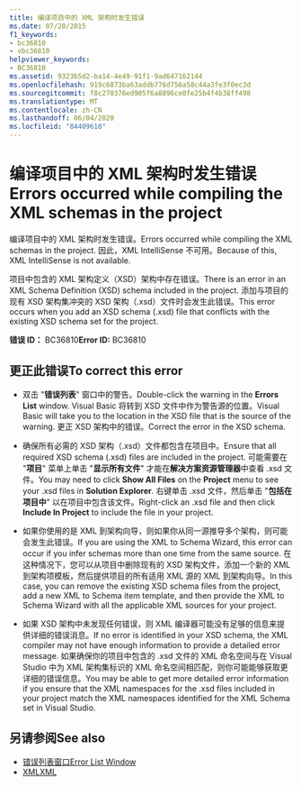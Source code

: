 ```yaml
---
title: 编译项目中的 XML 架构时发生错误
ms.date: 07/20/2015
f1_keywords:
- bc36810
- vbc36810
helpviewer_keywords:
- BC36810
ms.assetid: 9323b5d2-ba14-4e49-91f1-9ad647162144
ms.openlocfilehash: 919c6873ba63addb776d756a58c44a3fe3f0ec3d
ms.sourcegitcommit: f8c270376ed905f6a8896ce0fe25b4f4b38ff498
ms.translationtype: MT
ms.contentlocale: zh-CN
ms.lasthandoff: 06/04/2020
ms.locfileid: "84409618"
---
```

# <a name="errors-occurred-while-compiling-the-xml-schemas-in-the-project"></a><span data-ttu-id="e15b4-102">编译项目中的 XML 架构时发生错误</span><span class="sxs-lookup"><span data-stu-id="e15b4-102">Errors occurred while compiling the XML schemas in the project</span></span>
<span data-ttu-id="e15b4-103">编译项目中的 XML 架构时发生错误。</span><span class="sxs-lookup"><span data-stu-id="e15b4-103">Errors occurred while compiling the XML schemas in the project.</span></span> <span data-ttu-id="e15b4-104">因此，XML IntelliSense 不可用。</span><span class="sxs-lookup"><span data-stu-id="e15b4-104">Because of this, XML IntelliSense is not available.</span></span>  
  
 <span data-ttu-id="e15b4-105">项目中包含的 XML 架构定义（XSD）架构中存在错误。</span><span class="sxs-lookup"><span data-stu-id="e15b4-105">There is an error in an XML Schema Definition (XSD) schema included in the project.</span></span> <span data-ttu-id="e15b4-106">添加与项目的现有 XSD 架构集冲突的 XSD 架构（.xsd）文件时会发生此错误。</span><span class="sxs-lookup"><span data-stu-id="e15b4-106">This error occurs when you add an XSD schema (.xsd) file that conflicts with the existing XSD schema set for the project.</span></span>  
  
 <span data-ttu-id="e15b4-107">**错误 ID：** BC36810</span><span class="sxs-lookup"><span data-stu-id="e15b4-107">**Error ID:** BC36810</span></span>  
  
## <a name="to-correct-this-error"></a><span data-ttu-id="e15b4-108">更正此错误</span><span class="sxs-lookup"><span data-stu-id="e15b4-108">To correct this error</span></span>  
  
- <span data-ttu-id="e15b4-109">双击 "**错误列表**" 窗口中的警告。</span><span class="sxs-lookup"><span data-stu-id="e15b4-109">Double-click the warning in the **Errors List** window.</span></span> <span data-ttu-id="e15b4-110">Visual Basic 将转到 XSD 文件中作为警告源的位置。</span><span class="sxs-lookup"><span data-stu-id="e15b4-110">Visual Basic will take you to the location in the XSD file that is the source of the warning.</span></span> <span data-ttu-id="e15b4-111">更正 XSD 架构中的错误。</span><span class="sxs-lookup"><span data-stu-id="e15b4-111">Correct the error in the XSD schema.</span></span>  
  
- <span data-ttu-id="e15b4-112">确保所有必需的 XSD 架构（.xsd）文件都包含在项目中。</span><span class="sxs-lookup"><span data-stu-id="e15b4-112">Ensure that all required XSD schema (.xsd) files are included in the project.</span></span> <span data-ttu-id="e15b4-113">可能需要在 "**项目**" 菜单上单击 "**显示所有文件**" 才能在**解决方案资源管理器**中查看 .xsd 文件。</span><span class="sxs-lookup"><span data-stu-id="e15b4-113">You may need to click **Show All Files** on the **Project** menu to see your .xsd files in **Solution Explorer**.</span></span> <span data-ttu-id="e15b4-114">右键单击 .xsd 文件，然后单击 "**包括在项目中**" 以在项目中包含该文件。</span><span class="sxs-lookup"><span data-stu-id="e15b4-114">Right-click an .xsd file and then click **Include In Project** to include the file in your project.</span></span>  
  
- <span data-ttu-id="e15b4-115">如果你使用的是 XML 到架构向导，则如果你从同一源推导多个架构，则可能会发生此错误。</span><span class="sxs-lookup"><span data-stu-id="e15b4-115">If you are using the XML to Schema Wizard, this error can occur if you infer schemas more than one time from the same source.</span></span> <span data-ttu-id="e15b4-116">在这种情况下，您可以从项目中删除现有的 XSD 架构文件，添加一个新的 XML 到架构项模板，然后提供项目的所有适用 XML 源的 XML 到架构向导。</span><span class="sxs-lookup"><span data-stu-id="e15b4-116">In this case, you can remove the existing XSD schema files from the project, add a new XML to Schema item template, and then provide the XML to Schema Wizard with all the applicable XML sources for your project.</span></span>  
  
- <span data-ttu-id="e15b4-117">如果 XSD 架构中未发现任何错误，则 XML 编译器可能没有足够的信息来提供详细的错误消息。</span><span class="sxs-lookup"><span data-stu-id="e15b4-117">If no error is identified in your XSD schema, the XML compiler may not have enough information to provide a detailed error message.</span></span> <span data-ttu-id="e15b4-118">如果确保你的项目中包含的 .xsd 文件的 XML 命名空间与在 Visual Studio 中为 XML 架构集标识的 XML 命名空间相匹配，则你可能能够获取更详细的错误信息。</span><span class="sxs-lookup"><span data-stu-id="e15b4-118">You may be able to get more detailed error information if you ensure that the XML namespaces for the .xsd files included in your project match the XML namespaces identified for the XML Schema set in Visual Studio.</span></span>  
  
## <a name="see-also"></a><span data-ttu-id="e15b4-119">另请参阅</span><span class="sxs-lookup"><span data-stu-id="e15b4-119">See also</span></span>

- [<span data-ttu-id="e15b4-120">错误列表窗口</span><span class="sxs-lookup"><span data-stu-id="e15b4-120">Error List Window</span></span>](/visualstudio/ide/reference/error-list-window)
- [<span data-ttu-id="e15b4-121">XML</span><span class="sxs-lookup"><span data-stu-id="e15b4-121">XML</span></span>](../../programming-guide/language-features/xml/index.md)
